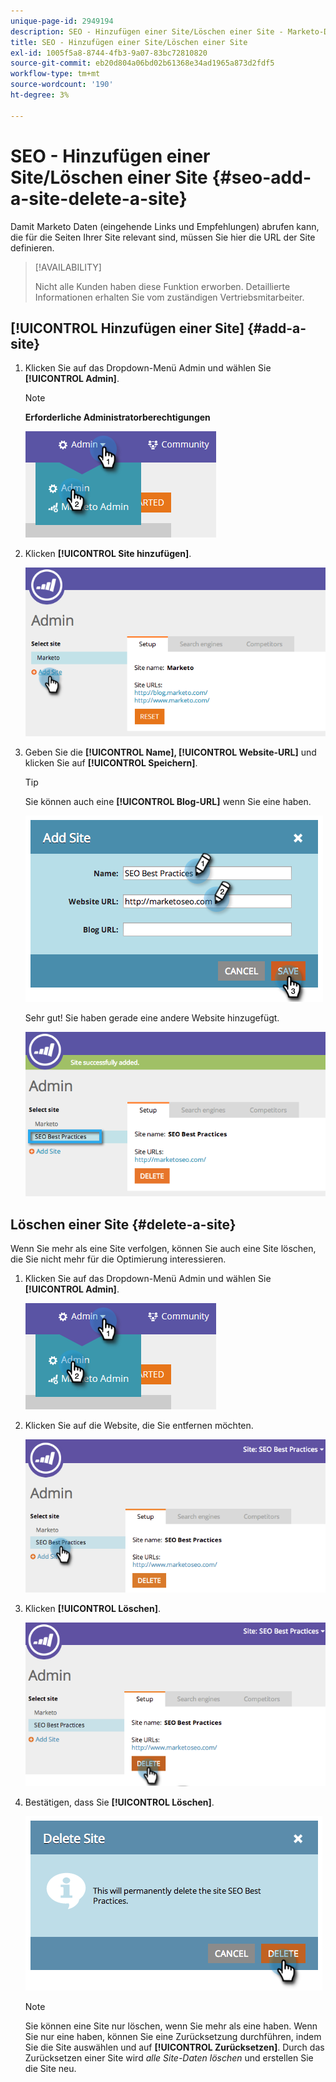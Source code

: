 ```yaml
---
unique-page-id: 2949194
description: SEO - Hinzufügen einer Site/Löschen einer Site - Marketo-Dokumente - Produktdokumentation
title: SEO - Hinzufügen einer Site/Löschen einer Site
exl-id: 1005f5a8-8744-4fb3-9a07-83bc72810820
source-git-commit: eb20d804a06bd02b61368e34ad1965a873d2fdf5
workflow-type: tm+mt
source-wordcount: '190'
ht-degree: 3%

---
```


# SEO - Hinzufügen einer Site/Löschen einer Site {#seo-add-a-site-delete-a-site}

Damit Marketo Daten (eingehende Links und Empfehlungen) abrufen kann, die für die Seiten Ihrer Site relevant sind, müssen Sie hier die URL der Site definieren.

>[!AVAILABILITY]
>
>Nicht alle Kunden haben diese Funktion erworben. Detaillierte Informationen erhalten Sie vom zuständigen Vertriebsmitarbeiter.

## [!UICONTROL Hinzufügen einer Site] {#add-a-site}

1. Klicken Sie auf das Dropdown-Menü Admin und wählen Sie **[!UICONTROL Admin]**.

   >[!NOTE]
   >
   >**Erforderliche Administratorberechtigungen**

   ![](assets/one.png)

1. Klicken **[!UICONTROL Site hinzufügen]**.

   ![](assets/two.png)

1. Geben Sie die **[!UICONTROL Name], [!UICONTROL Website-URL]** und klicken Sie auf **[!UICONTROL Speichern]**.

   >[!TIP]
   >
   >Sie können auch eine **[!UICONTROL Blog-URL]** wenn Sie eine haben.

   ![](assets/image2014-9-17-21-3a19-3a51.png)

   Sehr gut! Sie haben gerade eine andere Website hinzugefügt.

   ![](assets/four.png)

## Löschen einer Site {#delete-a-site}

Wenn Sie mehr als eine Site verfolgen, können Sie auch eine Site löschen, die Sie nicht mehr für die Optimierung interessieren.

1. Klicken Sie auf das Dropdown-Menü Admin und wählen Sie **[!UICONTROL Admin]**.

   ![](assets/one.png)

1. Klicken Sie auf die Website, die Sie entfernen möchten.

   ![](assets/six.png)

1. Klicken **[!UICONTROL Löschen]**.

   ![](assets/seven.png)

1. Bestätigen, dass Sie **[!UICONTROL Löschen]**.

   ![](assets/image2014-9-17-21-3a21-3a22.png)

   >[!NOTE]
   >
   >Sie können eine Site nur löschen, wenn Sie mehr als eine haben. Wenn Sie nur eine haben, können Sie eine Zurücksetzung durchführen, indem Sie die Site auswählen und auf **[!UICONTROL Zurücksetzen]**. Durch das Zurücksetzen einer Site wird _alle Site-Daten löschen_ und erstellen Sie die Site neu.
